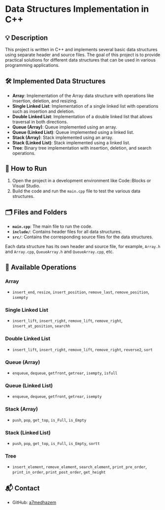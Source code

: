 # Data Structures Implementation in C++

## 💡 Description
This project is written in C++ and implements several basic data structures using separate header and source files.
The goal of this project is to provide practical solutions for different data structures that can be used in various programming applications.

## 🛠️ Implemented Data Structures
- **Array**: Implementation of the Array data structure with operations like insertion, deletion, and resizing.
- **Single Linked List**: Implementation of a single linked list with operations such as insertion and deletion.
- **Double Linked List**: Implementation of a double linked list that allows traversal in both directions.
- **Queue (Array)**: Queue implemented using an array.
- **Queue (Linked List)**: Queue implemented using a linked list.
- **Stack (Array)**: Stack implemented using an array.
- **Stack (Linked List)**: Stack implemented using a linked list.
- **Tree**: Binary tree implementation with insertion, deletion, and search operations.

## 🚀 How to Run
1. Open the project in a development environment like Code::Blocks or Visual Studio.
2. Build the code and run the `main.cpp` file to test the various data structures.

## 🗂️ Files and Folders
- **`main.cpp`**: The main file to run the code.
- **`include/`**: Contains header files for all data structures.
- **`src/`**: Contains the corresponding source files for the data structures.

Each data structure has its own header and source file, for example, `Array.h` and `Array.cpp`, `QueueArray.h` and `QueueArray.cpp`, etc.

## 🔧 Available Operations
### Array
- `insert_end`, `resize`, `insert_position`, `remove_last`, `remove_position`, `isempty`

### Single Linked List
- `insert_lift`, `insert_right`, `remove_lift`, `remove_right`, `insert_at_position`, `searchh`

### Double Linked List
- `insert_lift`, `insert_right`, `remove_lift`, `remove_right`, `reverse2`, `sort`

### Queue (Array)
- `enqueue`, `dequeue`, `getfront`, `getrear`, `isempty`, `isfull`

### Queue (Linked List)
- `enqueue`, `dequeue`, `getfront`, `getrear`, `isempty`

### Stack (Array)
- `push`, `pop`, `get_top`, `is_Full`, `is_Empty`

### Stack (Linked List)
- `push`, `pop`, `get_top`, `is_Full`, `is_Empty`, `sortt`

### Tree
- `insert_element`, `remove_element`, `search_element`, `print_pre_order`, `print_in_order`, `print_post_order`, `get_height`

## 📬 Contact
- GitHub: [a7medhazem](https://github.com/a7medhazem)
